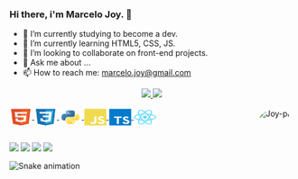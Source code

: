 ### Hi there, i'm Marcelo Joy. 👋

- 🔭 I’m currently studying to become a dev.
- 🌱 I’m currently learning HTML5, CSS, JS.
- 👯 I’m looking to collaborate on front-end projects.
- 💬 Ask me about ...
- 📫 How to reach me: marcelo.joy@gmail.com

<div align="center">
  <a href="https://github.com/marcelojoy">
  <img height="180em" src="https://github-readme-stats.vercel.app/api?username=marcelojoy&show_icons=true&theme=dracula&include_all_commits=true&count_private=true"/>
  <img height="180em" src="https://github-readme-stats.vercel.app/api/top-langs/?username=marcelojoy&layout=compact&langs_count=7&theme=dracula"/>
</div>
 
 <div style="display: inline_block"><br>
  <img align="center" alt="Joy-HTML" height="30" width="40" src="https://raw.githubusercontent.com/devicons/devicon/master/icons/html5/html5-original.svg">
  <img align="center" alt="Joy-CSS" height="30" width="40" src="https://raw.githubusercontent.com/devicons/devicon/master/icons/css3/css3-original.svg">
  <img align="center" alt="Joy-Python" height="30" width="40" src="https://raw.githubusercontent.com/devicons/devicon/master/icons/python/python-original.svg">
  <img align="center" alt="Joy-Js" height="30" width="40" src="https://raw.githubusercontent.com/devicons/devicon/master/icons/javascript/javascript-plain.svg">
  <img align="center" alt="Joy-Ts" height="30" width="40" src="https://raw.githubusercontent.com/devicons/devicon/master/icons/typescript/typescript-plain.svg">
  <img align="center" alt="Joy-React" height="30" width="40" src="https://raw.githubusercontent.com/devicons/devicon/master/icons/react/react-original.svg">
  <img align="right" alt="Joy-pic" height="150" style="border-radius:50px;" src="https://media.discordapp.net/attachments/630731937635631105/1047148199925780511/darkness1.jpg?width=676&height=676">
</div>
 
  ##
 
<div> 
  <a href="https://www.linkedin.com/in/marcelo-capistrano-da-silva-b759378" target="_blank"><img src="https://img.shields.io/badge/-LinkedIn-%230077B5?style=for-the-badge&logo=linkedin&logoColor=white" target="_blank"></a> 
  <a href="https://www.instagram.com/t0xic_j0y/" target="_blank"><img src="https://img.shields.io/badge/-Instagram-%23E4405F?style=for-the-badge&logo=instagram&logoColor=white" target="_blank"></a>
 	<a href="https://www.twitch.tv/marcelojoy" target="_blank"><img src="https://img.shields.io/badge/Twitch-9146FF?style=for-the-badge&logo=twitch&logoColor=white" target="_blank"></a>
  <a href = "mailto:marcelo.joy@gmail.com"><img src="https://img.shields.io/badge/-Gmail-%23333?style=for-the-badge&logo=gmail&logoColor=white" target="_blank"></a>
  
  ![Snake animation](https://github.com/marcelojoy/marcelojoy/blob/output/github-contribution-grid-snake.svg)
 
</div>

